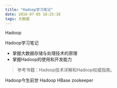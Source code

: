 ```yaml
---
title: "Hadoop学习笔记"
date: 2016-07-05 18:25:18
tags: 大数据
---
```


Hadoop
<!--more-->

Hadoop学习笔记
 - 掌握大数据存储与处理技术的原理
 - 掌握Hadoop的使用和开发能力
> 参考书籍：Hadoop技术详解和Hadoop权威指南。

Hadoop今生前世
Hadoop
HBase
zookeeper
